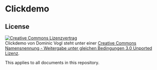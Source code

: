 # Clickdemo

## License

<a rel="license" href="http://creativecommons.org/licenses/by-sa/3.0/deed.de"><img alt="Creative Commons Lizenzvertrag" style="border-width:0" src="http://i.creativecommons.org/l/by-sa/3.0/88x31.png" /></a><br /><span xmlns:dct="http://purl.org/dc/terms/" href="http://purl.org/dc/dcmitype/Text" property="dct:title" rel="dct:type">Clickdemo</span> von <span xmlns:cc="http://creativecommons.org/ns#" property="cc:attributionName">Dominic Vogl</span> steht unter einer <a rel="license" href="http://creativecommons.org/licenses/by-sa/3.0/deed.de">Creative Commons Namensnennung - Weitergabe unter gleichen Bedingungen 3.0 Unported Lizenz</a>.

This applies to all documents in this repository.